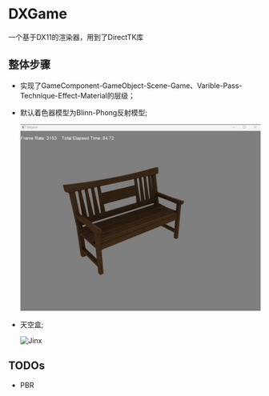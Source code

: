 # DXGame

一个基于DX11的渲染器，用到了DirectTK库

整体步骤
------

- 实现了GameComponent-GameObject-Scene-Game、Varible-Pass-Technique-Effect-Material的层级；

- 默认着色器模型为Blinn-Phong反射模型;

  ![Jinx](./ScreenShots/BlinnPhong.gif)

- 天空盒;

  ![Jinx](./ScreenShots/Skybox.gif)

TODOs
------

- PBR
